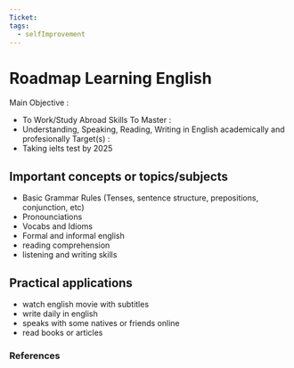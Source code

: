 ```yaml
---
Ticket: 
tags:
  - selfImprovement
---
```

# Roadmap Learning English

Main Objective :
- To Work/Study Abroad 
Skills To Master :
- Understanding, Speaking, Reading, Writing in English academically and profesionally
 Target(s) : 
 - Taking ielts test by 2025 

## Important concepts or topics/subjects 
- Basic Grammar Rules (Tenses, sentence structure, prepositions, conjunction, etc)
- Pronounciations 
- Vocabs and Idioms
- Formal and informal english
- reading comprehension
- listening and writing skills

## Practical applications 
- watch english movie with subtitles 
- write daily in english 
- speaks with some natives or friends online
- read books or articles


### References

